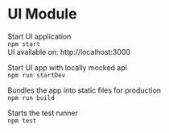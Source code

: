 # UI Module


Start UI application  
`npm start`  
UI available on: http://localhost:3000

Start UI app with locally mocked api  
`npm run startDev`  

Bundles the app into static files for production  
`npm run build`  

Starts the test runner  
`npm test`  
